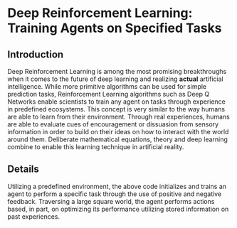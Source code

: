 # Deep Reinforcement Learning: Training Agents on Specified Tasks
## Introduction
Deep Reinforcement Learning is among the most promising breakthroughs when it comes to the future of deep learning and realizing **actual** artificial intelligence.  While more primitive algorithms can be used for simple prediction tasks, Reinforcement Learning algorithms such as Deep Q Networks enable scientists to train any agent on tasks through experience in predefined ecosystems.  This concept is very similar to the way humans are able to learn from their environment.  Through real experiences, humans are able to evaluate cues of encouragement or dissuasion from sensory information in order to build on their ideas on how to interact with the world around them.  Deliberate mathematical equations, theory and deep learning combine to enable this learning technique in artificial reality.

## Details
Utilizing a predefined environment, the above code initializes and trains an agent to perform a specific task through the use of positive and negative feedback.  Traversing a large square world, the agent performs actions based, in part, on optimizing its performance utilizing stored information on past experiences.  
